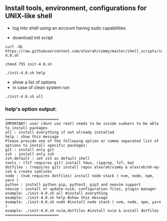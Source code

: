 ## Install tools, environment, configurations for UNIX-like shell

* log into shell using an account having sudo capabilities

* download init script

```
curl -OL https://raw.githubusercontent.com/alexrah/vimmy/master/shell_scripts/init-4.0.sh

chmod 755 init-4.0.sh

./init-4.0.sh help
```

*  show a list of options 
*  in case of clean system run:

```
./init-4.0.sh all
```

### help's option output:
```
========================
IMPORTANT: user (dont use root) needs to be inside sudoers to be able to install packages
all : install everything if not already installed
help : show this message
Please provide one of the following option or comma separated list of options to install specific packages:
git : install only git
zsh : install only zsh
zsh-default : set zsh as default shell
tools : (fzf requires git) install tmux, ripgrep, fzf, bat
dotfiles : (requires git) install repos alexrah/vimmy & alexrah/oh-my-zsh & create symlinks
node : (nvm requires dotfiles) install node stack ( nvm, node, npm, yarn )
python : install python pip, python3, pip3 and neovim support
neovim : install or update nvim, configuration files, plugin manager
example: ./init-4.0.sh all #install everything
example: ./init-4.0.sh help #show this message
example: ./init-4.0.sh node #install node stack ( nvm, node, npm, yarn )
example: ./init-4.0.sh nvim,dotfiles #install nvim & install dotfiles
========================
```